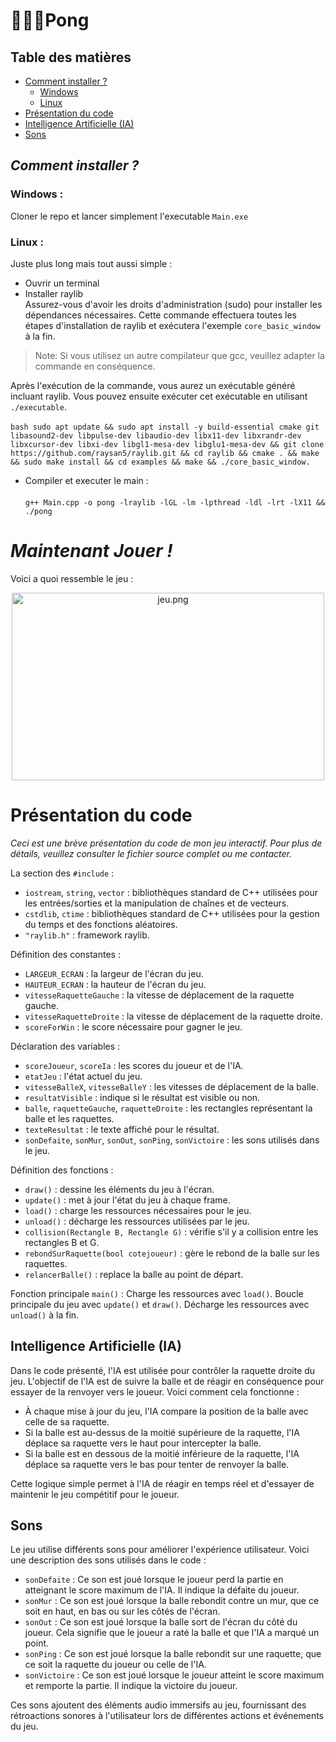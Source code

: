# 🏓🤖🎾Pong

## Table des matières
- [Comment installer ?](#comment-installer)
  - [Windows](#windows)
  - [Linux](#linux)
- [Présentation du code](##présentation-du-code)
- [Intelligence Artificielle (IA)](##intelligence-artificielle-ia)
- [Sons](##sons)

## *Comment installer ?*

### Windows :

Cloner le repo et lancer simplement l'executable `Main.exe`

### Linux :

Juste plus long mais tout aussi simple :

- Ouvrir un terminal 
- Installer raylib <br>
Assurez-vous d'avoir les droits d'administration (sudo) pour installer les dépendances nécessaires. Cette commande effectuera toutes les étapes d'installation de raylib et exécutera l'exemple `core_basic_window` à la fin.

> Note: Si vous utilisez un autre compilateur que gcc, veuillez adapter la commande en conséquence.

Après l'exécution de la commande, vous aurez un exécutable généré incluant raylib. Vous pouvez ensuite exécuter cet exécutable en utilisant `./executable`.<br><br>
```bash sudo apt update && sudo apt install -y build-essential cmake git libasound2-dev libpulse-dev libaudio-dev libx11-dev libxrandr-dev libxcursor-dev libxi-dev libgl1-mesa-dev libglu1-mesa-dev && git clone https://github.com/raysan5/raylib.git && cd raylib && cmake . && make && sudo make install && cd examples && make && ./core_basic_window. ```

- Compiler et executer le main : <br> <br>`g++ Main.cpp -o pong -lraylib -lGL -lm -lpthread -ldl -lrt -lX11 && ./pong` <br>


# *Maintenant Jouer !*

Voici a quoi ressemble le jeu : 

<p align="center"><img src="img/jeu.PNG" alt="jeu.png" width="500" height="300" /></p>


# Présentation du code

*Ceci est une brève présentation du code de mon jeu interactif. Pour plus de détails, veuillez consulter le fichier source complet ou me contacter.*

La section des `#include` :
- `iostream`, `string`, `vector` : bibliothèques standard de C++ utilisées pour les entrées/sorties et la manipulation de chaînes et de vecteurs.
- `cstdlib`, `ctime` : bibliothèques standard de C++ utilisées pour la gestion du temps et des fonctions aléatoires.
- `"raylib.h"` : framework raylib.

Définition des constantes :
- `LARGEUR_ECRAN` : la largeur de l'écran du jeu.
- `HAUTEUR_ECRAN` : la hauteur de l'écran du jeu.
- `vitesseRaquetteGauche` : la vitesse de déplacement de la raquette gauche.
- `vitesseRaquetteDroite` : la vitesse de déplacement de la raquette droite.
- `scoreForWin` : le score nécessaire pour gagner le jeu.

Déclaration des variables :
- `scoreJoueur`, `scoreIa` : les scores du joueur et de l'IA.
- `etatJeu` : l'état actuel du jeu.
- `vitesseBalleX`, `vitesseBalleY` : les vitesses de déplacement de la balle.
- `resultatVisible` : indique si le résultat est visible ou non.
- `balle`, `raquetteGauche`, `raquetteDroite` : les rectangles représentant la balle et les raquettes.
- `texteResultat` : le texte affiché pour le résultat.
- `sonDefaite`, `sonMur`, `sonOut`, `sonPing`, `sonVictoire` : les sons utilisés dans le jeu.

Définition des fonctions :
- `draw()` : dessine les éléments du jeu à l'écran.
- `update()` : met à jour l'état du jeu à chaque frame.
- `load()` : charge les ressources nécessaires pour le jeu.
- `unload()` : décharge les ressources utilisées par le jeu.
- `collision(Rectangle B, Rectangle G)` : vérifie s'il y a collision entre les rectangles B et G.
- `rebondSurRaquette(bool cotejoueur)` : gère le rebond de la balle sur les raquettes.
- `relancerBalle()` : replace la balle au point de départ.

Fonction principale `main()` :
Charge les ressources avec `load()`.
Boucle principale du jeu avec `update()` et `draw()`.
Décharge les ressources avec `unload()` à la fin.

## Intelligence Artificielle (IA)

Dans le code présenté, l'IA est utilisée pour contrôler la raquette droite du jeu. L'objectif de l'IA est de suivre la balle et de réagir en conséquence pour essayer de la renvoyer vers le joueur. Voici comment cela fonctionne :

- À chaque mise à jour du jeu, l'IA compare la position de la balle avec celle de sa raquette.
- Si la balle est au-dessus de la moitié supérieure de la raquette, l'IA déplace sa raquette vers le haut pour intercepter la balle.
- Si la balle est en dessous de la moitié inférieure de la raquette, l'IA déplace sa raquette vers le bas pour tenter de renvoyer la balle.

Cette logique simple permet à l'IA de réagir en temps réel et d'essayer de maintenir le jeu compétitif pour le joueur.

## Sons

Le jeu utilise différents sons pour améliorer l'expérience utilisateur. Voici une description des sons utilisés dans le code :

- `sonDefaite` : Ce son est joué lorsque le joueur perd la partie en atteignant le score maximum de l'IA. Il indique la défaite du joueur.
- `sonMur` : Ce son est joué lorsque la balle rebondit contre un mur, que ce soit en haut, en bas ou sur les côtés de l'écran.
- `sonOut` : Ce son est joué lorsque la balle sort de l'écran du côté du joueur. Cela signifie que le joueur a raté la balle et que l'IA a marqué un point.
- `sonPing` : Ce son est joué lorsque la balle rebondit sur une raquette, que ce soit la raquette du joueur ou celle de l'IA.
- `sonVictoire` : Ce son est joué lorsque le joueur atteint le score maximum et remporte la partie. Il indique la victoire du joueur.

Ces sons ajoutent des éléments audio immersifs au jeu, fournissant des rétroactions sonores à l'utilisateur lors de différentes actions et événements du jeu.
